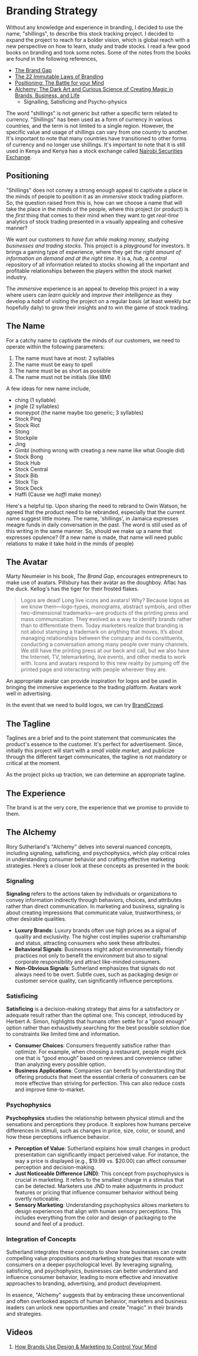 # Branding Strategy

Without any knowledge and experience in branding, I decided to use the name, "shillings", to describe this stock tracking project. I decided to expand the project to reach for a bolder vision, which is global reach with a new perspective on how to learn, study and trade stocks. I read a few good books on branding and took some notes. Some of the notes from the books are found in the following references,

 - [The Brand Gap](./THE.BRAND.GAP.md)
 - [The 22 Immutable Laws of Branding](./22.IMMUTABLE.LAWS.OF.BRANDING.md)
 - [Positioning: The Battle for your Mind](./POSITIONING.md)
 - [Alchemy: The Dark Art and Curious Science of Creating Magic in Brands, Business, and Life](#the-alchemy)
   - Signalling, Satisficing and Psycho-physics

The word "shillings" is not generic but rather a specific term related to currency. "Shillings" has been used as a form of currency in various countries, and the term is not limited to a single region. However, the specific value and usage of shillings can vary from one country to another. It's important to note that many countries have transitioned to other forms of currency and no longer use shillings. It's important to note that it is still used in Kenya and Kenya has a stock exchange called [Nairobi Securities Exchange](https://www.nse.co.ke/).

## Positioning

"Shillings" does not convey a strong enough appeal to captivate a place in the minds of people to position it as an _immersive_ stock trading platform. So, the question raised from this is, how can we choose a name that will take the place in the minds of the people, where this project (or product) is the _first_ thing that comes to their mind when they want to get _real-time_ analytics of stock trading presented in a visually appealing and cohesive manner?

We want our customers to _have fun while making money, studying businesses and trading stocks_. This project is a _playground_ for investors. It brings a gaming type of experience, where they get _the right amount of information on demand and at the right time_. It is a, _hub_, a _central_ repository of all information related to stocks showing all the important and profitable relationships between the players within the stock market industry.

The _immersive_ experience is an appeal to develop this project in a way where users can _learn quickly_ and _improve their intelligence_ as they develop a _habit_ of visiting the project on a regular basis (at least weekly but hopefully daily) to grow their insights and to win the game of stock trading.

## The Name

For a catchy name to captivate the minds of our customers, we need to operate within the following parameters:

1. The name must have at most: 2 syllables
2. The name must be easy to spell
3. The name must be as short as possible
4. The name must not be initials (like IBM)

A few ideas for new name include,
 - ching (1 syllable)
 - jingle (2 syllables)
 - moneypot (the name maybe too generic; 3 syllables)
 - Stock Ping
 - Stock Riot
 - Stong
 - Stockpile
 - Jing
 - Gimbl (nothing wrong with creating a new name like what Google did)
 - Stock Bong
 - Stock Hub
 - Stock Central
 - Stock Bib
 - Stock Tip
 - Stock Deck
 - Haffi (Cause we _haffi_ make money)

Here's a helpful tip. Upon sharing the need to rebrand to Owin Watson, he agreed that the product need to be rebranded, especially that the current name suggest little money. The name, 'shillings', in Jamaica expresses meagre funds in daily conversation in the past. The word is still used as of this writing in the same manner. So, should we make up a name that expresses opulence? (If a new name is made, that name will need public relations to make it take hold in the minds of people)

## The Avatar

Marty Neumeier in his book, _The Brand Gap_, encourages entrepreneurs to make use of avatars. Pillsbury has their avatar as the doughboy. Aflac has the duck. Kellog's has the tiger for their frosted flakes.

> Logos are dead! Long live icons and avatars! Why? Because logos as we know them—logo-types, monograms, abstract symbols, and other two-dimensional trademarks—are products of the printing press and mass communication. They evolved as a way to identify brands rather than to differentiate them. Today marketers realize that branding is not about stamping a trademark on anything that moves. It’s about managing relationships between the company and its constituents, conducting a conversation among many people over many channels. We still have the printing press at our beck and call, but we also have the Internet, TV, telemarketing, live events, and other media to work with. Icons and avatars respond to this new reality by jumping off the printed page and interacting with people wherever they are.

An appropriate avatar can provide inspiration for logos and be used in bringing the immersive experience to the trading platform. Avatars work well in advertising.

In the event that we need to build logos, we can try [BrandCrowd](https://www.brandcrowd.com/).

## The Tagline

Taglines are a brief and to the point statement that communicates the product's essence to the customer. It's perfect for advertisement. Since, initially this project will start with a _small viable market_, and publicize through the different target communicates, the tagline is not mandatory or critical at the moment.

As the project picks up traction, we can determine an appropriate tagline.

## The Experience

The brand is at the very core, the experience that we promise to provide to them.

## The Alchemy

Rory Sutherland's "Alchemy" delves into several nuanced concepts, including signaling, satisficing, and psychophysics, which play critical roles in understanding consumer behavior and crafting effective marketing strategies. Here’s a closer look at these concepts as presented in the book:

### Signaling

**Signaling** refers to the actions taken by individuals or organizations to convey information indirectly through behaviors, choices, and attributes rather than direct communication. In marketing and business, signaling is about creating impressions that communicate value, trustworthiness, or other desirable qualities.

- **Luxury Brands**: Luxury brands often use high prices as a signal of quality and exclusivity. The higher cost implies superior craftsmanship and status, attracting consumers who seek these attributes.
- **Behavioral Signals**: Businesses might adopt environmentally friendly practices not only to benefit the environment but also to signal corporate responsibility and attract like-minded consumers.
- **Non-Obvious Signals**: Sutherland emphasizes that signals do not always need to be overt. Subtle cues, such as packaging design or customer service quality, can significantly influence perceptions.

### Satisficing

**Satisficing** is a decision-making strategy that aims for a satisfactory or adequate result rather than the optimal one. This concept, introduced by Herbert A. Simon, highlights that humans often settle for a "good enough" option rather than exhaustively searching for the best possible solution due to constraints like limited time and information.

- **Consumer Choices**: Consumers frequently satisfice rather than optimize. For example, when choosing a restaurant, people might pick one that is “good enough” based on reviews and convenience rather than analyzing every possible option.
- **Business Applications**: Companies can benefit by understanding that offering products that meet the essential criteria of consumers can be more effective than striving for perfection. This can also reduce costs and improve time-to-market.

### Psychophysics

**Psychophysics** studies the relationship between physical stimuli and the sensations and perceptions they produce. It explores how humans perceive differences in stimuli, such as changes in price, size, color, or sound, and how these perceptions influence behavior.

- **Perception of Value**: Sutherland explains how small changes in product presentation can significantly impact perceived value. For instance, the way a price is displayed (e.g., $19.99 vs. $20.00) can affect consumer perception and decision-making.
- **Just Noticeable Difference (JND)**: This concept from psychophysics is crucial in marketing. It refers to the smallest change in a stimulus that can be detected. Marketers use JND to make adjustments in product features or pricing that influence consumer behavior without being overtly noticeable.
- **Sensory Marketing**: Understanding psychophysics allows marketers to design experiences that align with human sensory perceptions. This includes everything from the color and design of packaging to the sound and feel of a product.

### Integration of Concepts

Sutherland integrates these concepts to show how businesses can create compelling value propositions and marketing strategies that resonate with consumers on a deeper psychological level. By leveraging signaling, satisficing, and psychophysics, businesses can better understand and influence consumer behavior, leading to more effective and innovative approaches to branding, advertising, and product development.

In essence, "Alchemy" suggests that by embracing these unconventional and often overlooked aspects of human behavior, marketers and business leaders can unlock new opportunities and create "magic" in their brands and strategies.

## Videos

1. [How Brands Use Design & Marketing to Control Your Mind](https://youtu.be/p6aF5ma7BiM?si=5w_9Mrp8MqbgyJud)